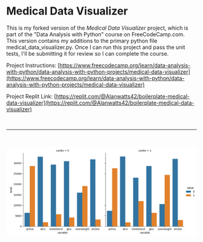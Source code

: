 # Medical Data Visualizer

This is my forked version of the *Medical Data Visualizer* project, which is part of the "Data Analysis with Python" course on FreeCodeCamp.com. This version contains my additions to the primary python file medical_data_visualizer.py. Once I can run this project and pass the unit tests, I'll be submitting it for review so I can complete the course.

Project Instructions:
[https://www.freecodecamp.org/learn/data-analysis-with-python/data-analysis-with-python-projects/medical-data-visualizer](https://www.freecodecamp.org/learn/data-analysis-with-python/data-analysis-with-python-projects/medical-data-visualizer)

Project Replit Link:
[https://replit.com/@Alanwatts42/boilerplate-medical-data-visualizer](https://replit.com/@Alanwatts42/boilerplate-medical-data-visualizer)


<br>

---

<br>


![Figure 1](Figure_1.png)

